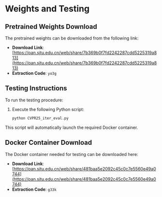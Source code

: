 ```markdown

```
# Weights and Testing

## Pretrained Weights Download

The pretrained weights can be downloaded from the following link:

- **Download Link**: [https://pan.sjtu.edu.cn/web/share/7b369b0f7fd2242287cdd5225319a813](https://pan.sjtu.edu.cn/web/share/7b369b0f7fd2242287cdd5225319a813)
- **Extraction Code**: `yo3g`

## Testing Instructions

To run the testing procedure:

1. Execute the following Python script:
   ```bash
   python CVPR25_iter_eval.py  
   ```

 This script will automatically launch the required Docker container.

## Docker Container Download

The Docker container needed for testing can be downloaded here:

- **Download Link**: [https://pan.sjtu.edu.cn/web/share/481baa5e2092c45c0c7e5560e49a0744](https://pan.sjtu.edu.cn/web/share/481baa5e2092c45c0c7e5560e49a0744)
- **Extraction Code**: `g33k`
```

```
